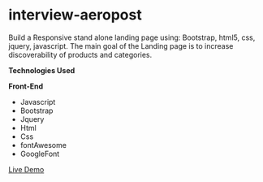 # interview-aeropost

Build a Responsive stand alone landing page using:
Bootstrap, html5, css, jquery, javascript.
The main goal of the Landing page is to increase discoverability of products and categories.

**Technologies Used**

**Front-End**

- Javascript
- Bootstrap
- Jquery
- Html
- Css
- fontAwesome
- GoogleFont

[Live Demo]()
